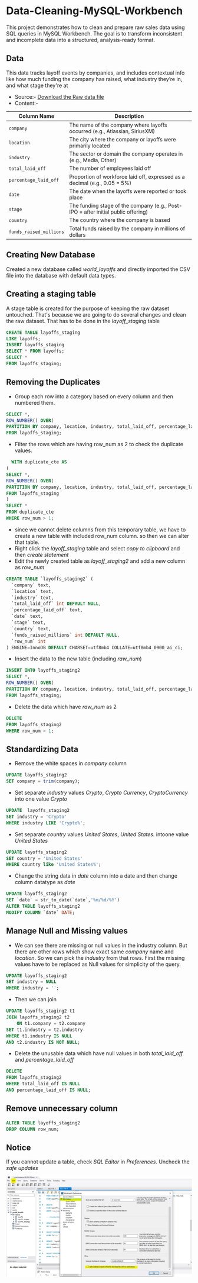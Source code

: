 # Data-Cleaning-MySQL-Workbench
This project demonstrates how to clean and prepare raw sales data using SQL queries in MySQL Workbench. 
The goal is to transform inconsistent and incomplete data into a structured, analysis-ready format.

## Data
This data tracks layoff events by companies, and includes contextual info like how much funding the company has raised, what industry they’re in, and what stage they're at
- Source:- [Download the Raw data file](https://drive.google.com/file/d/1W884miIEyupwuCFFfmeVGDtngRTxWrL6/view?usp=sharing)
- Content:-

| Column Name              | Description                                                                       |
|--------------------------|-----------------------------------------------------------------------------------|
| `company`                | The name of the company where layoffs occurred (e.g., Atlassian, SiriusXM)        |
| `location`               | The city where the company or layoffs were primarily located                      |
| `industry`               | The sector or domain the company operates in (e.g., Media, Other)                 |
| `total_laid_off`         | The number of employees laid off                                                  |
| `percentage_laid_off`    | Proportion of workforce laid off, expressed as a decimal (e.g., 0.05 = 5%)        |
| `date`                   | The date when the layoffs were reported or took place                             |
| `stage`                  | The funding stage of the company (e.g., Post-IPO = after initial public offering) |
| `country`                | The country where the company is based                                            |
| `funds_raised_millions`  | Total funds raised by the company in millions of dollars                          |

## Creating New Database
Created a new database called *world_layoffs* and directly imported the CSV file into the database with default data types.

## Creating a staging table
A stage table is created for the purpose of keeping the raw dataset untouched. That's because we are going to do several changes and clean the raw dataset. That has to be done in the *layoff_staging* table

```sql
CREATE TABLE layoffs_staging
LIKE layoffs;
INSERT layoffs_staging
SELECT * FROM layoffs;
SELECT * 
FROM layoffs_staging;
```

## Removing the Duplicates
- Group each row into a category based on every column and then numbered them.

```sql
SELECT *, 
ROW_NUMBER() OVER(
PARTITION BY company, location, industry, total_laid_off, percentage_laid_off, 'date', stage, country, funds_raised_millions) AS row_num
FROM layoffs_staging;
```

- Filter the rows which are having row_num as 2 to check the duplicate values.
```sql
  WITH duplicate_cte AS
(
SELECT *, 
ROW_NUMBER() OVER(
PARTITION BY company, location, industry, total_laid_off, percentage_laid_off, 'date', stage, country, funds_raised_millions) AS row_num
FROM layoffs_staging
)
SELECT * 
FROM duplicate_cte
WHERE row_num > 1;
```

- since we cannot delete columns from this temporary table, we have to create a new table with included row_num column. so then we can alter that table.
- Right click the *layoff_staging* table and select *copy to clipboard* and then *create statement*
- Edit the newly created table as *layoff_staging2* and add a new column as *row_num*

```sql
CREATE TABLE `layoffs_staging2` (
  `company` text,
  `location` text,
  `industry` text,
  `total_laid_off` int DEFAULT NULL,
  `percentage_laid_off` text,
  `date` text,
  `stage` text,
  `country` text,
  `funds_raised_millions` int DEFAULT NULL,
  `row_num` int
) ENGINE=InnoDB DEFAULT CHARSET=utf8mb4 COLLATE=utf8mb4_0900_ai_ci;
```
- Insert  the data to the new table (including *raw_num*)
```sql
INSERT INTO layoffs_staging2
SELECT *, 
ROW_NUMBER() OVER(
PARTITION BY company, location, industry, total_laid_off, percentage_laid_off, 'date', stage, country, funds_raised_millions) AS row_num
FROM layoffs_staging;
```

- Delete the data which have *raw_num* as 2

```sql
DELETE  
FROM layoffs_staging2
WHERE row_num > 1;
```

## Standardizing Data

- Remove the white spaces in *company* column
```sql
UPDATE layoffs_staging2
SET company = trim(company);
```

- Set separate *industry* values *Crypto*, *Crypto Currency*, *CryptoCurrency* into one value *Crypto*
```sql
UPDATE 	layoffs_staging2
SET industry = 'Crypto'
WHERE industry LIKE 'Crypto%';
```

- Set separate *country* values *United States*, *United States.* intoone value *United States*
```sql
UPDATE layoffs_staging2
SET country = 'United States'
WHERE country like 'United States%';
```

- Change the string data in *date* column into a date and then change column datatype as *date*
```sql
UPDATE layoffs_staging2
SET `date` = str_to_date(`date`,'%m/%d/%Y')
ALTER TABLE layoffs_staging2
MODIFY COLUMN `date` DATE;
```

## Manage Null and Missing values

- We can see there are missing or null values in the industry column. But there are other rows which show exact same *company* name and *location*. So we can pick the *industry* from that rows.
  First the missing values have to be replaced as Null values for simplicity of the query.
```sql
UPDATE layoffs_staging2
SET industry = NULL 
WHERE industry = '';
```

- Then we can join
```sql
UPDATE layoffs_staging2 t1
JOIN layoffs_staging2 t2
	ON t1.company = t2.company
SET t1.industry = t2.industry
WHERE t1.industry IS NULL
AND t2.industry IS NOT NULL;
```

- Delete the unusable data which have null values in both *total_laid_off* and *percentage_laid_off*
```sql
DELETE
FROM layoffs_staging2
WHERE total_laid_off IS NULL
AND percentage_laid_off IS NULL;
```

## Remove unnecessary column
```sql
ALTER TABLE layoffs_staging2
DROP COLUMN row_num;
```


## Notice
If you cannot update a table, check *SQL Editor* in *Preferences*.
Uncheck the *safe updates*

![uncheck the safe updates](https://github.com/TiranB/Data-Cleaning-MySQL-Workbench/blob/main/safe%20update%20turn%20off.JPG)



  
  


